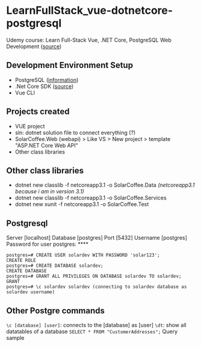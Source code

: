 # LearnFullStack_vue-dotnetcore-postgresql
Udemy course: Learn Full-Stack Vue, .NET Core, PostgreSQL Web Development ([source](https://www.udemy.com/course/learn-full-stack-vue-net-core-postgres))

## Development Environment Setup
* PostgreSQL ([information](https://www.postgresql.org/download/))
* .Net Core SDK ([source](https://dotnet.microsoft.com/download))
* Vue CLI

## Projects created
* VUE project
* sln: dotnet solution file to connect everything (?)
* SolarCoffee.Web (webapi) > Like VS > New project > template "ASP.NET Core Web API"
* Other class libraries

## Other class libraries
* dotnet new classlib -f netcoreapp3.1 -o SolarCoffee.Data *(netcoreapp3.1 because i am in version 3.1)*
* dotnet new classlib -f netcoreapp3.1 -o SolarCoffee.Services
* dotnet new xunit -f netcoreapp3.1 -o SolarCoffee.Test

## Postgresql
Server [localhost]
Database [postgres]
Port [5432]
Username [postgres]
Password for user postgres: ****
```
postgres=# CREATE USER solardev WITH PASSWORD 'solar123';
CREATE ROLE
postgres=# CREATE DATABASE solardev;
CREATE DATABASE
postgres=# GRANT ALL PRIVILEGES ON DATABASE solardev TO solardev;
GRANT
postgres=# \c solardev solardev (connecting to solardev database as solardev username)
```

## Other Postgre commands
` \c [database] [user] `: connects to the [database] as [user]
` \dt `: show all datatables of a database
` SELECT * FROM "CustomerAddresses"; ` Query sample